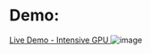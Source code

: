 # Demo:
[Live Demo - Intensive GPU ](https://the_beginning_postpro.surge.sh/)
![image](https://user-images.githubusercontent.com/29512107/227221181-898ce25e-e07a-4f4e-b8ef-3afa04571066.png)
